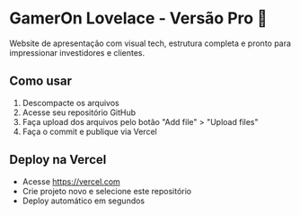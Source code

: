 
# GamerOn Lovelace - Versão Pro 🚀

Website de apresentação com visual tech, estrutura completa e pronto para impressionar investidores e clientes.

## Como usar

1. Descompacte os arquivos
2. Acesse seu repositório GitHub
3. Faça upload dos arquivos pelo botão "Add file" > "Upload files"
4. Faça o commit e publique via Vercel

## Deploy na Vercel

- Acesse https://vercel.com
- Crie projeto novo e selecione este repositório
- Deploy automático em segundos
